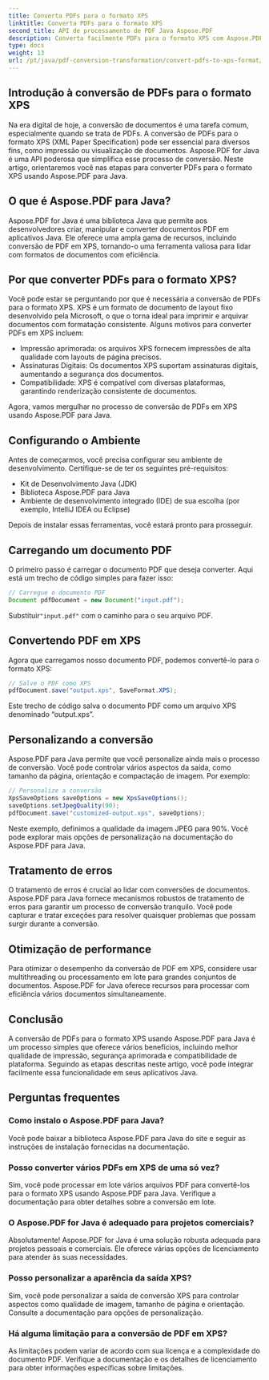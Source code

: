 ```yaml
---
title: Converta PDFs para o formato XPS
linktitle: Converta PDFs para o formato XPS
second_title: API de processamento de PDF Java Aspose.PDF
description: Converta facilmente PDFs para o formato XPS com Aspose.PDF para Java. Desbloqueie impressão, segurança e compatibilidade aprimoradas.
type: docs
weight: 13
url: /pt/java/pdf-conversion-transformation/convert-pdfs-to-xps-format/
---
```


## Introdução à conversão de PDFs para o formato XPS

Na era digital de hoje, a conversão de documentos é uma tarefa comum, especialmente quando se trata de PDFs. A conversão de PDFs para o formato XPS (XML Paper Specification) pode ser essencial para diversos fins, como impressão ou visualização de documentos. Aspose.PDF for Java é uma API poderosa que simplifica esse processo de conversão. Neste artigo, orientaremos você nas etapas para converter PDFs para o formato XPS usando Aspose.PDF para Java.

## O que é Aspose.PDF para Java?

Aspose.PDF for Java é uma biblioteca Java que permite aos desenvolvedores criar, manipular e converter documentos PDF em aplicativos Java. Ele oferece uma ampla gama de recursos, incluindo conversão de PDF em XPS, tornando-o uma ferramenta valiosa para lidar com formatos de documentos com eficiência.

## Por que converter PDFs para o formato XPS?

Você pode estar se perguntando por que é necessária a conversão de PDFs para o formato XPS. XPS é um formato de documento de layout fixo desenvolvido pela Microsoft, o que o torna ideal para imprimir e arquivar documentos com formatação consistente. Alguns motivos para converter PDFs em XPS incluem:

- Impressão aprimorada: os arquivos XPS fornecem impressões de alta qualidade com layouts de página precisos.
- Assinaturas Digitais: Os documentos XPS suportam assinaturas digitais, aumentando a segurança dos documentos.
- Compatibilidade: XPS é compatível com diversas plataformas, garantindo renderização consistente de documentos.

Agora, vamos mergulhar no processo de conversão de PDFs em XPS usando Aspose.PDF para Java.

## Configurando o Ambiente

Antes de começarmos, você precisa configurar seu ambiente de desenvolvimento. Certifique-se de ter os seguintes pré-requisitos:

- Kit de Desenvolvimento Java (JDK)
- Biblioteca Aspose.PDF para Java
- Ambiente de desenvolvimento integrado (IDE) de sua escolha (por exemplo, IntelliJ IDEA ou Eclipse)

Depois de instalar essas ferramentas, você estará pronto para prosseguir.

## Carregando um documento PDF

O primeiro passo é carregar o documento PDF que deseja converter. Aqui está um trecho de código simples para fazer isso:

```java
// Carregue o documento PDF
Document pdfDocument = new Document("input.pdf");
```

 Substituir`"input.pdf"` com o caminho para o seu arquivo PDF.

## Convertendo PDF em XPS

Agora que carregamos nosso documento PDF, podemos convertê-lo para o formato XPS:

```java
// Salve o PDF como XPS
pdfDocument.save("output.xps", SaveFormat.XPS);
```

Este trecho de código salva o documento PDF como um arquivo XPS denominado “output.xps”.

## Personalizando a conversão

Aspose.PDF para Java permite que você personalize ainda mais o processo de conversão. Você pode controlar vários aspectos da saída, como tamanho da página, orientação e compactação de imagem. Por exemplo:

```java
// Personalize a conversão
XpsSaveOptions saveOptions = new XpsSaveOptions();
saveOptions.setJpegQuality(90);
pdfDocument.save("customized-output.xps", saveOptions);
```

Neste exemplo, definimos a qualidade da imagem JPEG para 90%. Você pode explorar mais opções de personalização na documentação do Aspose.PDF para Java.

## Tratamento de erros

O tratamento de erros é crucial ao lidar com conversões de documentos. Aspose.PDF para Java fornece mecanismos robustos de tratamento de erros para garantir um processo de conversão tranquilo. Você pode capturar e tratar exceções para resolver quaisquer problemas que possam surgir durante a conversão.

## Otimização de performance

Para otimizar o desempenho da conversão de PDF em XPS, considere usar multithreading ou processamento em lote para grandes conjuntos de documentos. Aspose.PDF for Java oferece recursos para processar com eficiência vários documentos simultaneamente.

## Conclusão

A conversão de PDFs para o formato XPS usando Aspose.PDF para Java é um processo simples que oferece vários benefícios, incluindo melhor qualidade de impressão, segurança aprimorada e compatibilidade de plataforma. Seguindo as etapas descritas neste artigo, você pode integrar facilmente essa funcionalidade em seus aplicativos Java.

## Perguntas frequentes

### Como instalo o Aspose.PDF para Java?

Você pode baixar a biblioteca Aspose.PDF para Java do site e seguir as instruções de instalação fornecidas na documentação.

### Posso converter vários PDFs em XPS de uma só vez?

Sim, você pode processar em lote vários arquivos PDF para convertê-los para o formato XPS usando Aspose.PDF para Java. Verifique a documentação para obter detalhes sobre a conversão em lote.

### O Aspose.PDF for Java é adequado para projetos comerciais?

Absolutamente! Aspose.PDF for Java é uma solução robusta adequada para projetos pessoais e comerciais. Ele oferece várias opções de licenciamento para atender às suas necessidades.

### Posso personalizar a aparência da saída XPS?

Sim, você pode personalizar a saída de conversão XPS para controlar aspectos como qualidade de imagem, tamanho de página e orientação. Consulte a documentação para opções de personalização.

### Há alguma limitação para a conversão de PDF em XPS?

As limitações podem variar de acordo com sua licença e a complexidade do documento PDF. Verifique a documentação e os detalhes de licenciamento para obter informações específicas sobre limitações.